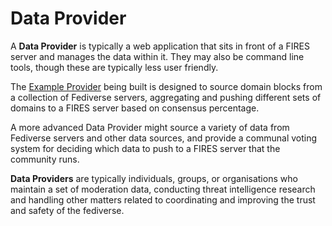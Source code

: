 # Data Provider

A **Data Provider** is typically a web application that sits in front of a FIRES server and manages the data within it. They may also be command line tools, though these are typically less user friendly.

The [Example Provider](/manuals/example-provider/) being built is designed to source domain blocks from a collection of Fediverse servers, aggregating and pushing different sets of domains to a FIRES server based on consensus percentage.

A more advanced Data Provider might source a variety of data from Fediverse servers and other data sources, and provide a communal voting system for deciding which data to push to a FIRES server that the community runs.

**Data Providers** are typically individuals, groups, or organisations who maintain a set of moderation data, conducting threat intelligence research and handling other matters related to coordinating and improving the trust and safety of the fediverse.
